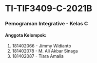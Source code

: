 # TI-TIF3409-C-2021B
### Pemograman Integrative - Kelas C
#### Anggota Kelompok:
1. 181402066 - Jimmy Widianto
2. 181402078 - M. Ali Akbar Sinaga
3. 181402087 - Tiara Amalia